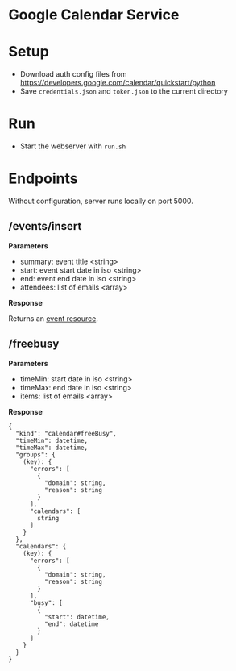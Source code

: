 # Google Calendar Service

# Setup
- Download auth config files from https://developers.google.com/calendar/quickstart/python
- Save `credentials.json` and `token.json` to the current directory

# Run
- Start the webserver with `run.sh`

# Endpoints
Without configuration, server runs locally on port 5000.

## /events/insert
**Parameters**
* summary: event title \<string>
* start: event start date in iso \<string>
* end: event end date in iso \<string>
* attendees: list of emails \<array>
  
**Response**

Returns an [event resource](https://developers.google.com/calendar/v3/reference/events#resource).

## /freebusy
**Parameters**
* timeMin: start date in iso \<string>
* timeMax: end date in iso \<string>
* items: list of emails \<array>
  
**Response**
```
{
  "kind": "calendar#freeBusy",
  "timeMin": datetime,
  "timeMax": datetime,
  "groups": {
    (key): {
      "errors": [
        {
          "domain": string,
          "reason": string
        }
      ],
      "calendars": [
        string
      ]
    }
  },
  "calendars": {
    (key): {
      "errors": [
        {
          "domain": string,
          "reason": string
        }
      ],
      "busy": [
        {
          "start": datetime,
          "end": datetime
        }
      ]
    }
  }
}
```
